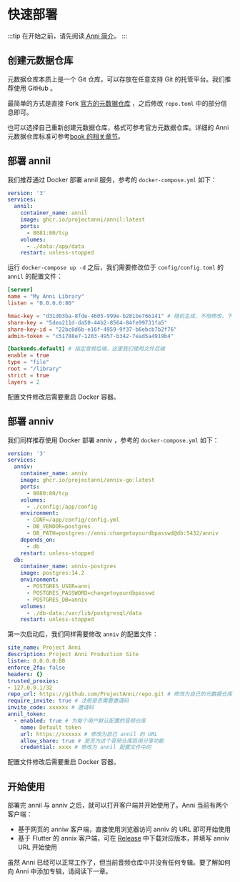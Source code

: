 # 快速部署

:::tip
在开始之前，请先阅读[ Anni 简介](./intro.md)。
:::

## 创建元数据仓库

元数据仓库本质上是一个 Git 仓库，可以存放在任意支持 Git 的托管平台。我们推荐使用 GitHub 。

最简单的方式是直接 Fork [官方的元数据仓库](https://github.com/ProjectAnni/repo) ，之后修改 `repo.toml` 中的部分信息即可。

也可以选择自己重新创建元数据仓库，格式可参考官方元数据仓库。详细的 Anni 元数据仓库标准可参考[book 的相关章节](https://book.anni.rs/02.metadata-repository/00.readme.html)。

## 部署 annil

我们推荐通过 Docker 部署 annil 服务，参考的 `docker-compose.yml` 如下：

```yml
version: '3'
services:
  annil:
    container_name: annil
    image: ghcr.io/projectanni/annil:latest
    ports:
      - 8081:80/tcp
    volumes:
      - ./data:/app/data
    restart: unless-stopped
```

运行 `docker-compose up -d` 之后，我们需要修改位于 `config/config.toml` 的 `annil` 的配置文件：

```toml
[server]
name = "My Anni Library"
listen = "0.0.0.0:80"

hmac-key = "d31d03ba-8fde-4605-999e-b281be766141" # 随机生成，不用修改，下同
share-key = "5dea211d-da50-44b2-8564-84fe99731fa5"
share-key-id = "22bc0d6b-e16f-4959-9f37-b6ebcb7b2f76"
admin-token = "c51788e7-1203-4957-b342-7ead5a4919b4"

[backends.default] # 指定音频后端，这里我们使用文件后端
enable = true
type = "file"
root = "/library"
strict = true
layers = 2
```

配置文件修改后需要重启 Docker 容器。

## 部署 anniv

我们同样推荐使用 Docker 部署 anniv ，参考的 `docker-compose.yml` 如下：

```yml
version: '3'
services:
  anniv:
    container_name: anniv
    image: ghcr.io/projectanni/anniv-go:latest
    ports:
      - 8080:80/tcp
    volumes:
      - ./config:/app/config
    environment:
      - CONF=/app/config/config.yml
      - DB_VENDOR=postgres
      - DB_PATH=postgres://anni:changetoyourdbpasswd@db:5432/anniv
    depends_on:
      - db
    restart: unless-stopped
  db:
    container_name: anniv-postgres
    image: postgres:14.2
    environment:
      - POSTGRES_USER=anni
      - POSTGRES_PASSWORD=changetoyourdbpasswd
      - POSTGRES_DB=anniv
    volumes:
      - ./db-data:/var/lib/postgresql/data
    restart: unless-stopped
```

第一次启动后，我们同样需要修改 `anniv` 的配置文件：

```yml
site_name: Project Anni
description: Project Anni Production Site
listen: 0.0.0.0:80
enforce_2fa: false
headers: {}
trusted_proxies:
- 127.0.0.1/32
repo_url: https://github.com/ProjectAnni/repo.git # 修改为自己的元数据仓库地址
require_invite: true # 注册是否需要邀请码
invite_code: xxxxxx # 邀请码
annil_token:
  - enabled: true # 为每个用户默认配置的音频仓库
    name: Default token
    url: https://xxxxxx # 修改为自己 annil 的 URL
    allow_share: true # 是否为这个音频仓库启用分享功能
    credential: xxxx # 修改为 annil 配置文件中的
```

配置文件修改后需要重启 Docker 容器。

## 开始使用

部署完 annil 与 anniv 之后，就可以打开客户端并开始使用了。Anni 当前有两个客户端：

- 基于网页的 anniw 客户端，直接使用浏览器访问 anniv 的 URL 即可开始使用
- 基于 Flutter 的 annix 客户端，可在 [Release](https://github.com/ProjectAnni/annix/releases/tag/canary) 中下载对应版本，并填写 anniv URL 开始使用

虽然 Anni 已经可以正常工作了，但当前音频仓库中并没有任何专辑。要了解如何向 Anni 中添加专辑，请阅读下一章。
